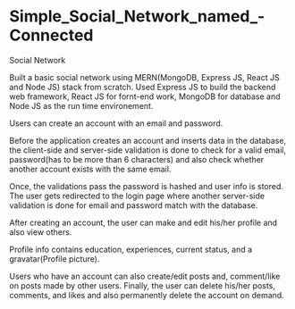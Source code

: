 # Simple_Social_Network_named_-Connected
Social Network

Built a basic social network using MERN(MongoDB, Express JS, React JS and Node JS) stack from scratch. Used Express JS to build the backend web framework, React JS for fornt-end work, MongoDB for database and Node JS as the run time environement.

Users can create an account with an email and password. 

Before the application creates an account and inserts data in the database, the client-side and server-side validation is done to check for a valid email, password(has to be more than 6 characters) and also check whether another account exists with the same email. 

Once, the validations pass the password is hashed and user info is stored. The user gets redirected to the login page where another server-side validation is done for email and password match with the database.

After creating an account, the user can make and edit his/her profile and also view others. 

Profile info contains education, experiences, current status, and a gravatar(Profile picture). 

Users who have an account can also create/edit posts and, comment/like on posts made by other users. Finally, the user can delete his/her posts, comments, and likes and also permanently delete the account on demand.
